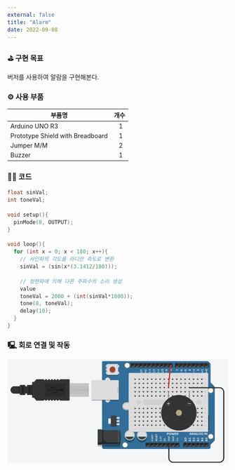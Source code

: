 ```yaml
---
external: false
title: "Alarm"
date: 2022-09-08
---
```


### ⛳️ 구현 목표

버저를 사용하여 알람을 구현해본다.

### ⚙️ 사용 부품

|부품명|개수|
|------|---|
|Arduino UNO R3|&nbsp;&nbsp;&nbsp;1|
|Prototype Shield with Breadboard|&nbsp;&nbsp;&nbsp;1|
|Jumper M/M|&nbsp;&nbsp;&nbsp;2|
|Buzzer|&nbsp;&nbsp;&nbsp;1|

### 👨‍💻 코드

```cpp
float sinVal;
int toneVal;

void setup(){
  pinMode(8, OUTPUT);
}

void loop(){
  for (int x = 0; x < 180; x++){
    // 사인파의 각도를 라디안 측도로 변환
    sinVal = (sin(x*(3.1412/180)));
    
    // 정현파에 의해 다른 주파수의 소리 생성
    value
    toneVal = 2000 + (int(sinVal*1000));
    tone(8, toneVal);
    delay(10);
  }
}
```

### 🖳 회로 연결 및 작동

![Alarm](/public/images/video/Alarm.gif)
